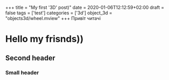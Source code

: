 +++
title = "My first '3D' post)"
date = 2020-01-06T12:12:59+02:00
draft = false
tags = ['test']
categories = ['3d']
object_3d = "objects3d/wheel.mview"
+++
Привіт читачі
# Hello my frisnds))
## Second header
### Small header
